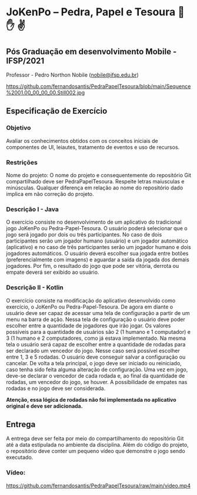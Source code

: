 # JoKenPo – Pedra, Papel e Tesoura :punch: :hand: :v:
## Pós Graduação em desenvolvimento Mobile - IFSP/2021

Professor - Pedro Northon Nobile (nobile@ifsp.edu.br)

https://github.com/fernandosantis/PedraPapelTesoura/blob/main/Sequence%2001.00_00_00_00.Still002.jpg

## Especificação de Exercício

### Objetivo
Avaliar os conhecimentos obtidos com os conceitos iniciais de componentes de UI, leiautes, tratamento de eventos e uso de recursos.

### Restrições
Nome do projeto: O nome do projeto e consequentemente do repositório Git compartilhado deve ser PedraPapelTesoura. Respeite letras maíusculas e minúsculas. Qualquer diferença em relação ao nome do repositório dado implica em não correção do projeto.

### Descrição I - Java
O exercício consiste no desenvolvimento de um aplicativo do tradicional jogo JoKenPo ou Pedra-Papel-Tesoura. O usuário poderá selecionar que o jogo será jogado por dois ou três participantes. No caso de dois participantes serão um jogador humano (usuário) e um jogador automático (aplicativo) e no caso de três participantes serão um jogador humano e dois jogadores automáticos. O usuário deverá escolher sua jogada entre botões  (preferencialmente com imagens) e aguardar a saída da jogada dos demais jogadores. Por fim, o resultado do jogo que pode ser vitória, derrota ou empate deverá ser exibido ao usuário.

### Descrição II - Kotlin

O exercício consiste na modificação do aplicativo desenvolvido como exercício, o JoKenPo ou Pedra-Papel-Tesoura. De agora em diante o usuário deve ser capaz de acessar uma tela de configuração a partir de um menu na barra de ação. Nessa tela de configuração o usuário deve poder escolher entre a quantidade de jogadores que irão jogar. Os valores possíveis para a quantidade de usuários são 2 (1 humano e 1 computador) e 3 (1 humano e 2 computadores, como já estava implementado. Na mesma tela o usuário será capaz de escolher entre a quantidade de rodadas para ser declarado um vencedor do jogo. Nesse caso será possível escolher entre 1, 3 e 5 rodadas. O usuário deve conseguir salvar a configuração ou cancelar. De volta a tela principal, o jogo deve ser iniciado ou reiniciado, caso tenha sido feita alguma alteração de configuração. Uma vez em jogo, deve-se declarar o vencedor de cada rodada e, ao final da quantidade de rodadas, um vencedor do jogo, se houver. A possibilidade de empates nas rodadas e no jogo deve ser considerada. 

**Atenção, essa lógica de rodadas não foi implementada no aplicativo original e deve ser adicionada.**

## Entrega

A entrega deve ser feita por meio do compartilhamento do repositório Git até a data estipulada no ambiente da disciplina. Além do código do projeto, o repositório deve conter um pequeno vídeo que demonstre o jogo sendo executado.

### Vídeo: 
https://github.com/fernandosantis/PedraPapelTesoura/raw/main/video.mp4
